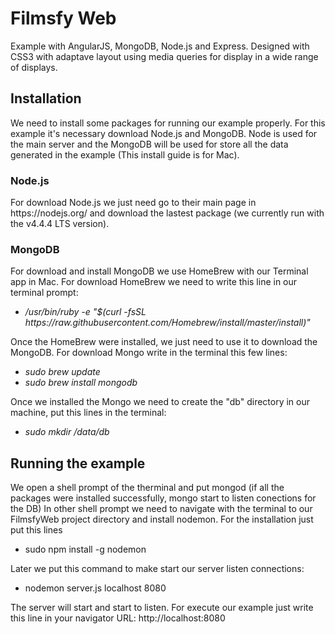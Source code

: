 # Filmsfy Web
Example with AngularJS, MongoDB, Node.js and Express.
Designed with CSS3 with adaptave layout using media queries for display in a wide range of displays.
<h2>Installation</h2>
We need to install some packages for running our example properly.
For this example it's necessary download Node.js and MongoDB. Node is used for the main server and the MongoDB will be used for store all the data generated in the example (This install guide is for Mac).
<h3>Node.js</h3>
For download Node.js we just need go to their main page in https://nodejs.org/ and download the lastest package (we currently run with the v4.4.4 LTS version).
<h3>MongoDB</h3>
For download and install MongoDB we use HomeBrew with our Terminal app in Mac.
For download HomeBrew we need to write this line in our terminal prompt:

<ul>
  <li><i>/usr/bin/ruby -e "$(curl -fsSL https://raw.githubusercontent.com/Homebrew/install/master/install)"</i></li>
</ul>

Once the HomeBrew were installed, we just need to use it to download the MongoDB.
For download Mongo write in the terminal this few lines:

<ul>
  <li><i>sudo brew update</i></li>
  <li><i>sudo brew install mongodb</i></li>
</ul>

Once we installed the Mongo we need to create the "db" directory in our machine, put this lines in the terminal:
<ul>
  <li><i>sudo mkdir /data/db</i></li>
</ul>

<h2>Running the example</h2>
We open a shell prompt of the therminal and put mongod (if all the packages were installed successfully, mongo start to listen conections for the DB)
In other shell prompt we need to navigate with the terminal to our FilmsfyWeb project directory and install nodemon.
For the installation just put this lines
<ul>
  <li>sudo npm install -g nodemon</li>
</ul>
Later we put this command to make start our server listen connections:

<ul>
  <li>nodemon server.js localhost 8080</li>
</ul>

The server will start and start to listen.
For execute our example just write this line in your navigator URL: http://localhost:8080
